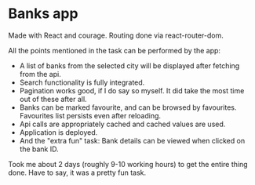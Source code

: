 # Banks app
Made with React and courage. Routing done via react-router-dom.

All the points mentioned in the task can be performed by the app:
* A list of banks from the selected city will be displayed after fetching from the api.
* Search functionality is fully integrated.
* Pagination works good, if I do say so myself. It did take the most time out of these after all.
* Banks can be marked favourite, and can be browsed by favourites. Favourites list persists even after reloading.
* Api calls are appropriately cached and cached values are used.
* Application is deployed.
* And the "extra fun" task: Bank details can be viewed when clicked on the bank ID.

Took me about 2 days (roughly 9-10 working hours) to get the entire thing done. Have to say, it was a pretty fun task.